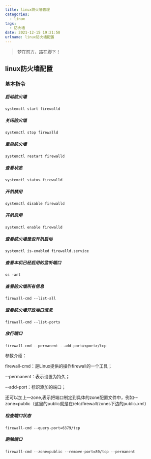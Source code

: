 ```yaml
---
title: linux防火墙管理
categories:
  - linux
tags:
  - 防火墙
date: 2021-12-15 19:21:58
urlname: linux防火墙配置
---
```


> 梦在前方，路在脚下！

## linux防火墙配置

### **基本指令**

##### 启动防火墙

```shell
systemctl start firewalld
```

##### 关闭防火墙

```shell
systemctl stop firewalld
```

##### 重启防火墙

```shell
systemctl restart firewalld
```

##### 查看状态

```shell
systemctl status firewalld
```

##### 开机禁用

```shell
systemctl disable firewalld
```

##### 开机启用

```shell
systemctl enable firewalld
```

##### 查看防火墙是否开机启动

```shell
systemctl is-enabled firewalld.service
```

##### 查看本机已经启用的监听端口

```shell
ss -ant
```

##### 查看防火墙所有信息

```shell
firewall-cmd --list-all
```

##### 查看防火墙开放端口信息

```shell
firewall-cmd --list-ports
```

##### 放行端口

```shell
firewall-cmd --permanent --add-port=<port>/tcp
```

参数介绍：

firewall-cmd：是Linux提供的操作firewall的一个工具；

--permanent：表示设置为持久；

--add-port：标识添加的端口；

还可以加上—zone,表示把端口制定到具体的zone配置文件中，例如--zone=public（这里的public就是在/etc/firewall/zones下边的public.xml）

##### 检查端口状态

```shell
firewall-cmd --query-port=6379/tcp
```

##### 删除端口

```shell
firewall-cmd --zone=public --remove-port=80/tcp --permanent
```

